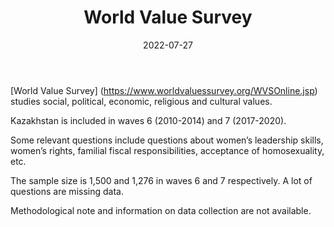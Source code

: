﻿---
countries: ["Kazakhstan"]
category: ["INGO"]
tags: ["population", "health", "legal rights"]
dates: [2010-2020]
data_type: ["survey", "quantitative"] 
title: ["World Value Survey"]
date: [2022-07-27]
language: ["English"]
description: [Survey of social, political, economic, religious and cultural values across different communities. ]
---
[World Value Survey] (https://www.worldvaluessurvey.org/WVSOnline.jsp) studies social, political, economic, religious and cultural values. 

Kazakhstan is included in waves 6 (2010-2014) and 7 (2017-2020). 

Some relevant questions include questions about women’s leadership skills, women’s rights, familial fiscal responsibilities, acceptance of homosexuality, etc. 

The sample size is 1,500 and 1,276 in waves 6 and 7 respectively. A lot of questions are missing data. 

Methodological note and information on data collection are not available.
